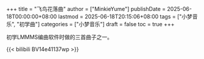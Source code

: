 +++
title = "飞鸟花落曲"
author = ["MinkieYume"]
publishDate = 2025-06-18T00:00:00+08:00
lastmod = 2025-06-18T20:15:06+08:00
tags = ["小梦音乐", "初学曲"]
categories = ["小梦音乐"]
draft = false
toc = true
+++

初学LMMMS编曲软件时做的三首曲子之一。

{{< bilibili BV14e41137wp >}}
